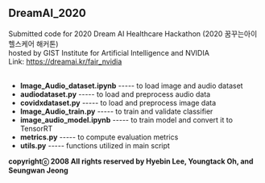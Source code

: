 ## DreamAI_2020 ##
Submitted code for 2020 Dream AI Healthcare Hackathon (2020 꿈꾸는아이 헬스케어 해커톤)<br />
hosted by GIST Institute for Artificial Intelligence and NVIDIA<br />
Link: https://dreamai.kr/fair_nvidia<br /><br />

- **Image_Audio_dataset.ipynb**  -----  to load image and audio dataset<br />
- **audiodataset.py**            -----  to load and preprocess audio data<br />
- **covidxdataset.py**           -----  to load and preprocess image data<br />
- **Image_Audio_train.py**       -----  to train and validate classifier<br />
- **image_audio_model.ipynb**    -----  to train model and convert it to TensorRT<br />
- **metrics.py**                 -----  to compute evaluation metrics<br />
- **utils.py**                   -----  functions utilized in main script<br />

**copyrightⓒ 2008 All rights reserved by Hyebin Lee, Youngtack Oh, and Seungwan Jeong<br /><br />**
